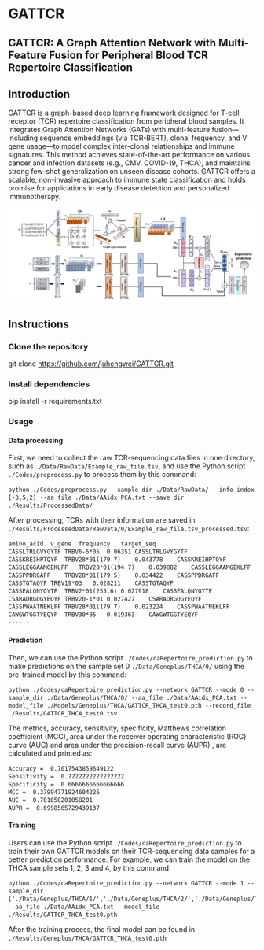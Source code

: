# GATTCR

GATTCR: A Graph Attention Network with Multi-Feature Fusion for Peripheral Blood TCR Repertoire Classification
------------------------------

## Introduction
GATTCR is a graph-based deep learning framework designed for T-cell receptor (TCR) repertoire classification from peripheral blood samples. It integrates Graph Attention Networks (GATs) with multi-feature fusion—including sequence embeddings (via TCR-BERT), clonal frequency, and V gene usage—to model complex inter-clonal relationships and immune signatures. This method achieves state-of-the-art performance on various cancer and infection datasets (e.g., CMV, COVID-19, THCA), and maintains strong few-shot generalization on unseen disease cohorts. GATTCR offers a scalable, non-invasive approach to immune state classification and holds promise for applications in early disease detection and personalized immunotherapy.

<p float="left">
  <img src="./Results/4-13.png"/>
</p>

## Instructions

### Clone the repository
git clone https://github.com/juhengwei/GATTCR.git

### Install dependencies
pip install -r requirements.txt

### Usage

#### Data processing

First, we need to collect the raw TCR-sequencing data files in one directory, such as `./Data/RawData/Example_raw_file.tsv`, and use the Python script `./Codes/preprocess.py` to process them by this command:

```
python ./Codes/preprocess.py --sample_dir ./Data/RawData/ --info_index [-3,5,2] --aa_file ./Data/AAidx_PCA.txt --save_dir ./Results/ProcessedData/
```

After processing, TCRs with their information are saved in `./Results/ProcessedData/RawData/0/Example_raw_file.tsv_processed.tsv`:

```
amino_acid  v_gene  frequency   target_seq
CASSLTRLGVYGYTF TRBV6-6*05  0.06351 CASSLTRLGVYGYTF
CASSKREIHPTQYF  TRBV28*01(179.7)    0.043778    CASSKREIHPTQYF
CASSLEGGAAMGEKLFF   TRBV28*01(194.7)    0.039882    CASSLEGGAAMGEKLFF
CASSPPDRGAFF    TRBV28*01(179.5)    0.034422    CASSPPDRGAFF
CASSTGTAQYF TRBV19*03   0.028211    CASSTGTAQYF
CASSEALQNYGYTF  TRBV2*01(255.6) 0.027918    CASSEALQNYGYTF
CSARADRGQGYEQYF TRBV20-1*01 0.027427    CSARADRGQGYEQYF
CASSPWAATNEKLFF TRBV28*01(179.7)    0.023224    CASSPWAATNEKLFF
CAWGWTGGTYEQYF  TRBV30*05   0.019363    CAWGWTGGTYEQYF
······
```

#### Prediction

Then, we can use the Python script `./Codes/caRepertoire_prediction.py` to make predictions on the sample set 0 `./Data/Geneplus/THCA/0/` using the pre-trained model by this command:

```
python ./Codes/caRepertoire_prediction.py --network GATTCR --mode 0 --sample_dir ./Data/Geneplus/THCA/0/ --aa_file ./Data/AAidx_PCA.txt --model_file ./Models/Geneplus/THCA/GATTCR_THCA_test0.pth --record_file ./Results/GATTCR_THCA_test0.tsv
```

The metrics, accuracy, sensitivity, specificity, Matthews correlation coefficient (MCC), area under the receiver operating characteristic (ROC) curve (AUC) and area under the precision-recall curve (AUPR) , are calculated and printed as: 

```
Accuracy =  0.7017543859649122
Sensitivity =  0.7222222222222222
Specificity =  0.6666666666666666
MCC =  0.37994771924604226
AUC =  0.701058201058201
AUPR =  0.6998565729439137
```

#### Training

Users can use the Python script `./Codes/caRepertoire_prediction.py` to train their own GATTCR models on their TCR-sequencing data samples for a better prediction performance. For example, we can train the model on the THCA sample sets 1, 2, 3 and 4, by this command:

```
python ./Codes/caRepertoire_prediction.py --network GATTCR --mode 1 --sample_dir ['./Data/Geneplus/THCA/1/','./Data/Geneplus/THCA/2/','./Data/Geneplus/THCA/3/','./Data/Geneplus/THCA/4/'] --aa_file ./Data/AAidx_PCA.txt --model_file ./Results/GATTCR_THCA_test0.pth
```

After the training process, the final model can be found in `./Results/Geneplus/THCA/GATTCR_THCA_test0.pth`


